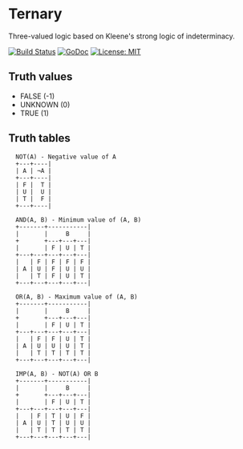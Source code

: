 # Ternary

Three-valued logic based on Kleene's strong logic of indeterminacy.

[![Build Status](https://travis-ci.org/mithrandie/ternary.svg?branch=master)](https://travis-ci.org/mithrandie/ternary)
[![GoDoc](https://godoc.org/github.com/mithrandie/ternary?status.svg)](http://godoc.org/github.com/mithrandie/ternary)
[![License: MIT](https://img.shields.io/badge/License-MIT-lightgrey.svg)](https://opensource.org/licenses/MIT)

## Truth values

- FALSE (-1)
- UNKNOWN (0)
- TRUE (1)


## Truth tables

```
  NOT(A) - Negative value of A
  +---+----|
  | A | ¬A |
  +---+----|
  | F |  T |
  | U |  U |
  | T |  F |
  +---+----|

  AND(A, B) - Minimum value of (A, B)
  +-------+-----------|
  |       |     B     |
  +       +---+---+---|
  |       | F | U | T |
  +---+---+---+---+---|
  |   | F | F | F | F |
  | A | U | F | U | U |
  |   | T | F | U | T |
  +---+---+---+---+---|

  OR(A, B) - Maximum value of (A, B)
  +-------+-----------|
  |       |     B     |
  +       +---+---+---|
  |       | F | U | T |
  +---+---+---+---+---|
  |   | F | F | U | T |
  | A | U | U | U | T |
  |   | T | T | T | T |
  +---+---+---+---+---|

  IMP(A, B) - NOT(A) OR B
  +-------+-----------|
  |       |     B     |
  +       +---+---+---|
  |       | F | U | T |
  +---+---+---+---+---|
  |   | F | T | U | F |
  | A | U | T | U | U |
  |   | T | T | T | T |
  +---+---+---+---+---|
```